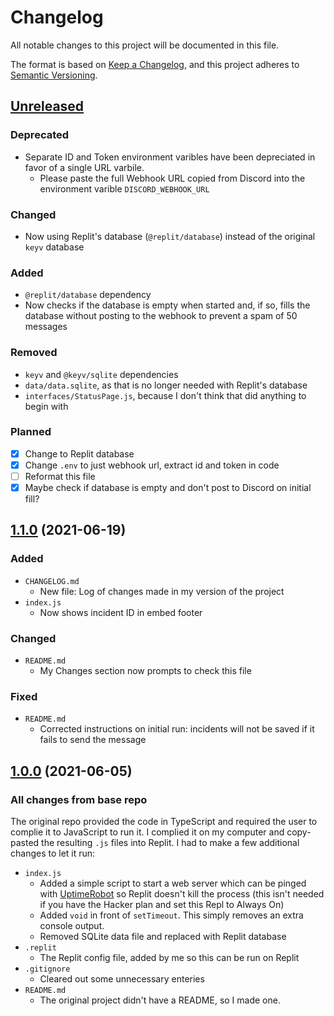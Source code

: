# Changelog

All notable changes to this project will be documented in this file.

The format is based on [Keep a Changelog](https://keepachangelog.com/en/1.0.0/),
and this project adheres to [Semantic Versioning](https://semver.org/spec/v2.0.0.html).

## [Unreleased]

### Deprecated

- Separate ID and Token environment varibles have been depreciated in favor of a single URL varbile.
  - Please paste the full Webhook URL copied from Discord into the environment varible `DISCORD_WEBHOOK_URL`

### Changed

- Now using Replit's database (`@replit/database`) instead of the original `keyv` database

### Added

- `@replit/database` dependency
- Now checks if the database is empty when started and, if so, fills the database without posting to the webhook to prevent a spam of 50 messages

### Removed

- `keyv` and `@keyv/sqlite` dependencies
- `data/data.sqlite`, as that is no longer needed with Replit's database
- `interfaces/StatusPage.js`, because I don't think that did anything to begin with

### Planned

- [x] Change to Replit database
- [x] Change `.env` to just webhook url, extract id and token in code
- [ ] Reformat this file
- [x] Maybe check if database is empty and don't post to Discord on initial fill?

## [1.1.0] (2021-06-19)

### Added

- `CHANGELOG.md`
  - New file: Log of changes made in my version of the project
- `index.js`
  - Now shows incident ID in embed footer

### Changed

- `README.md`
  - My Changes section now prompts to check this file

### Fixed

- `README.md`
  - Corrected instructions on initial run: incidents will not be saved if it fails to send the message

## [1.0.0] (2021-06-05)

### All changes from base repo

The original repo provided the code in TypeScript and required the user to complie it to JavaScript to run it. I complied it on my computer and copy-pasted the resulting `.js` files into Replit. I had to make a few additional changes to let it run:

- `index.js`
  - Added a simple script to start a web server which can be pinged with [UptimeRobot](http://uptimerobot.com/) so Replit doesn't kill the process (this isn't needed if you have the Hacker plan and set this Repl to Always On)
  - Added `void` in front of `setTimeout`. This simply removes an extra console output.
  - Removed SQLite data file and replaced with Replit database
- `.replit`
  - The Replit config file, added by me so this can be run on Replit
- `.gitignore`
  - Cleared out some unnecessary enteries
- `README.md`
  - The original project didn't have a README, so I made one.

[Unreleased]: https://github.com/WeirdAlex03/discord-status-webhook/compare/v2.0.0...HEAD
[2.0.0]: https://github.com/WeirdAlex03/discord-status-webhook/compare/v1.1.0...v2.0.0
[1.1.0]: https://github.com/WeirdAlex03/discord-status-webhook/compare/v1.0.0...v1.1.0
[1.0.0]: https://github.com/WeirdAlex03/discord-status-webhook/compare/v0.0.0...v1.0.0
